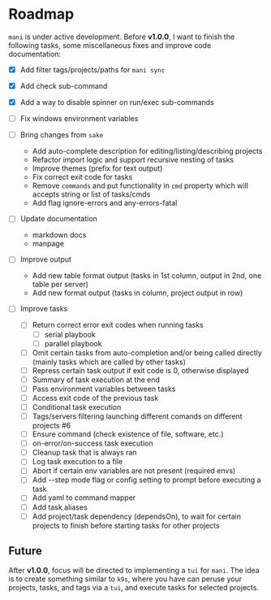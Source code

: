 # Roadmap

`mani` is under active development. Before **v1.0.0**, I want to finish the following tasks, some miscellaneous fixes and improve code documentation:

- [x] Add filter tags/projects/paths for `mani sync`
- [x] Add check sub-command
- [x] Add a way to disable spinner on run/exec sub-commands
- [ ] Fix windows environment variables

- [ ] Bring changes from `sake`
  - Add auto-complete description for editing/listing/describing projects
  - Refactor import logic and support recursive nesting of tasks
  - Improve themes (prefix for text output)
  - Fix correct exit code for tasks
  - Remove `commands` and put functionality in `cmd` property which will accepts string or list of tasks/cmds
  - Add flag ignore-errors and any-errors-fatal
- [ ] Update documentation
  - markdown docs
  - manpage

- [ ] Improve output
  - Add new table format output (tasks in 1st column, output in 2nd, one table per server)
  - Add new format output (tasks in column, project output in row)

- [ ] Improve tasks
  - [ ] Return correct error exit codes when running tasks
    - [ ] serial playbook
    - [ ] parallel playbook
  - [ ] Omit certain tasks from auto-completion and/or being called directly (mainly tasks which are called by other tasks)
  - [ ] Repress certain task output if exit code is 0, otherwise displayed
  - [ ] Summary of task execution at the end
  - [ ] Pass environment variables between tasks
  - [ ] Access exit code of the previous task
  - [ ] Conditional task execution
  - [ ] Tags/servers filtering launching different comands on different projects #6
  - [ ] Ensure command (check existence of file, software, etc.)
  - [ ] on-error/on-success task execution
  - [ ] Cleanup task that is always ran
  - [ ] Log task execution to a file
  - [ ] Abort if certain env variables are not present (required envs)
  - [ ] Add --step mode flag or config setting to prompt before executing a task
  - [ ] Add yaml to command mapper
  - [ ] Add task aliases
  - [ ] Add project/task dependency (dependsOn), to wait for certain projects to finish before starting tasks for other projects

## Future

After **v1.0.0**, focus will be directed to implementing a `tui` for `mani`. The idea is to create something similar to `k9s`, where you have can peruse your projects, tasks, and tags via a `tui`, and execute tasks for selected projects.
